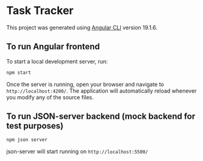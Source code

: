 # Task Tracker

This project was generated using [Angular CLI](https://github.com/angular/angular-cli) version 19.1.6.

## To run Angular frontend

To start a local development server, run:

```bash
npm start
```

Once the server is running, open your browser and navigate to `http://localhost:4200/`. The application will automatically reload whenever you modify any of the source files.

## To run JSON-server backend (mock backend for test purposes)

```bash
npm json server
```

json-server will start running on `http://localhost:5500/`

